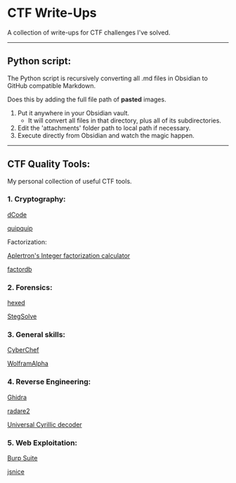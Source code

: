 # CTF Write-Ups
A collection of write-ups for CTF challenges I've solved.

---
## Python script:
The Python script is recursively converting all .md files in Obsidian to GitHub compatible Markdown.

Does this by adding the full file path of **pasted** images.

1.  Put it anywhere in your Obsidian vault. 
	-  It will convert all files in that directory, plus all of its subdirectories.
2.  Edit the 'attachments' folder path to local path if necessary.
3.  Execute directly from Obsidian and watch the magic happen.

---
## CTF Quality Tools:
My personal collection of useful CTF tools.

### 1. Cryptography:
[dCode](https://www.dcode.fr/en)

[quipquip](https://www.quipqiup.com/)

Factorization:

[Aplertron's Integer factorization calculator](https://www.alpertron.com.ar/ECM.HTM)

[factordb](http://factordb.com/)

### 2. Forensics:
[hexed](https://hexed.it/)

[StegSolve](https://github.com/zardus/ctf-tools/blob/master/stegsolve/install)

### 3. General skills:
[CyberChef](https://gchq.github.io/CyberChef/)

[WolframAlpha](https://www.wolframalpha.com)

### 4. Reverse Engineering:
[Ghidra](https://ghidra-sre.org/)

[radare2](https://rada.re/n/radare2.html)

[Universal Cyrillic decoder](https://2cyr.com/decode/?lang=en)

### 5. Web Exploitation:
[Burp Suite](https://portswigger.net/burp)

[jsnice](http://www.jsnice.org/)

